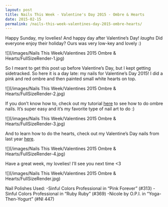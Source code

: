 ```yaml
---
layout: post
title: Nails This Week - Valentine's Day 2015 - Ombre & Hearts
date: 2015-02-15
permalink: /nails-this-week-valentines-day-2015-ombre-hearts/
---
```


Happy Sunday, my lovelies! And happy day after Valentine’s Day! *laughs* Did everyone enjoy their holiday? Ours was very low-key and lovely :)

![](/images/Nails This Week/Valentines 2015 Ombre & Hearts/FullSizeRender-1.jpg)

So I meant to get this post up before Valentine’s Day, but I kept getting sidetracked. So here it is a day late: my nails for Valentine’s Day 2015! I did a pink and red ombre and then painted small white hearts on top.

![](/images/Nails This Week/Valentines 2015 Ombre & Hearts/FullSizeRender-2.jpg)

If you don’t know how to, check out my tutorial [here](http://nailsfornickels.com/tutorial-ombre-fall-colors/) to see how to do ombre nails. It’s super easy and it’s my favorite type of nail art to do :)

![](/images/Nails This Week/Valentines 2015 Ombre & Hearts/FullSizeRender-3.jpg)

And to learn how to do the hearts, check out my Valentine’s Day nails from last year [here](http://nailsfornickels.com/tutorial-valentines-day-hearts-french-tips/).

![](/images/Nails This Week/Valentines 2015 Ombre & Hearts/FullSizeRender-4.jpg)

Have a great week, my lovelies! I’ll see you next time <3

![](/images/Nails This Week/Valentines 2015 Ombre & Hearts/FullSizeRender.jpg)

Nail Polishes Used:
-Sinful Colors Professional in “Pink Forever” (#313)
-Sinful Colors Professional in “Ruby Ruby” (#369)
-Nicole by O.P.I. in “Yoga-Then-Yogurt” (#NI 447)